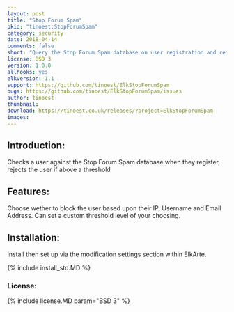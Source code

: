 ```yaml
---
layout: post
title: "Stop Forum Spam"
pkid: "tinoest:StopForumSpam"
category: security
date: 2018-04-14
comments: false
short: "Query the Stop Forum Spam database on user registration and refuse access if above threshold"
license: BSD 3
version: 1.0.0
allhooks: yes
elkversion: 1.1
support: https://github.com/tinoest/ElkStopForumSpam
bugs: https://github.com/tinoest/ElkStopForumSpam/issues
author: tinoest
thumbnail:
download: https://tinoest.co.uk/releases/?project=ElkStopForumSpam
images:
---
```


## Introduction:
Checks a user against the Stop Forum Spam database when they register, rejects the user if above a threshold

## Features:
Choose wether to block the user based upon their IP, Username and Email Address. Can set a custom threshold level of your choosing. 

## Installation:
Install then set up via the modification settings section within ElkArte.

{% include install_std.MD %}

### License:
{% include license.MD param="BSD 3" %}
